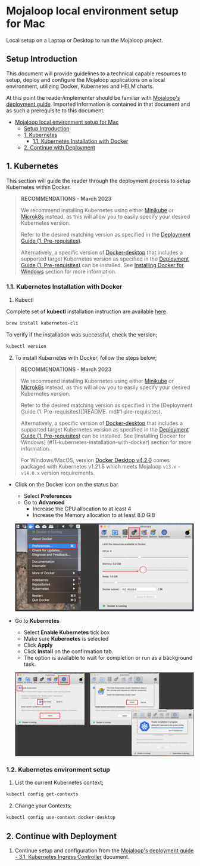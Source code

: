 # Mojaloop local environment setup for Mac

Local setup on a Laptop or Desktop to run the Mojaloop project.

## Setup Introduction

This document will provide guidelines to a technical capable resources to setup, deploy and configure the Mojaloop applications on a local environment, utilizing Docker, Kubernetes and HELM charts.

At this point the reader/implementer should be familiar with [Mojaloop's deployment guide](./README.md). Imported information is contained in that document and as such a prerequisite to this document.

- [Mojaloop local environment setup for Mac](#mojaloop-local-environment-setup-for-mac)
  - [Setup Introduction](#setup-introduction)
  - [1. Kubernetes](#1-kubernetes)
    - [1.1. Kubernetes Installation with Docker](#11-kubernetes-installation-with-docker)
  - [2. Continue with Deployment](#2-continue-with-deployment)
  
## 1. Kubernetes

This section will guide the reader through the deployment process to setup Kubernetes within Docker.

> **RECOMMENDATIONS - March 2023**
>
> We recommend installing Kubernetes using either [Minikube](https://minikube.sigs.k8s.io/docs/start) or [Microk8s](https://microk8s.io/docs/install-alternatives) instead, as this will allow you to easily specify your desired Kubernetes version.
>
> Refer to the desired matching version as specified in the [Deployment Guide (1. Pre-requisites)](README.md#1-pre-requisites).
>
> Alternatively, a specific version of [Docker-desktop](https://www.docker.com/products/docker-desktop/) that includes a supported target Kubernetes version as specified in the [Deployment Guide (1. Pre-requisites)](README.md#1-pre-requisites) can be installed. See [Installing Docker for Windows](#11-kubernetes-installation-with-docker) section for more information.
>

### 1.1. Kubernetes Installation with Docker

1. Kubectl

  Complete set of **kubectl** installation instruction are available [here](https://kubernetes.io/docs/tasks/tools/install-kubectl/).

  ```bash
  brew install kubernetes-cli
  ```

  To verify if the installation was successful, check the version;

  ```bash
  kubectl version
  ```

2. To install Kubernetes with Docker, follow the steps below;

  > **RECOMMENDATIONS - March 2023**
  >
  > We recommend installing Kubernetes using either [Minikube](https://minikube.sigs.k8s.io/docs/start) or  [Microk8s](https://microk8s.io/docs/install-alternatives) instead, as this will allow you to easily specify  your desired Kubernetes version.
  >
  > Refer to the desired matching version as specified in the [Deployment Guide (1. Pre-requisites)](README. md#1-pre-requisites).
  >
  > Alternatively, a specific version of [Docker-desktop](https://www.docker.com/products/docker-desktop/)  that includes a supported target Kubernetes version as specified in the [Deployment Guide (1.  Pre-requisites)](README.md#1-pre-requisites) can be installed. See [Installing Docker for Windows] (#11-kubernetes-installation-with-docker) section for more information.
  >
  > For Windows/MacOS, version [Docker Desktop v4.2.0](https://docs.docker.com/desktop/release-notes/#docker-desktop-420) comes packaged with Kubernetes v1.21.5 which meets Mojaloop `v13.x` - `v14.0.x` version requirements.
  >

- Click on the Docker icon on the status bar
  - Select **Preferences**
  - Go to **Advanced**
    - Increase the CPU allocation to at least 4
    - Increase the Memory allocation to at least 8.0 GiB

  ![Kubernetes Install with Docker 1](./assets/diagrams/deployment/KubernetesInstallWithDocker-1.png)

- Go to **Kubernetes**
  - Select **Enable Kubernetes** tick box
  - Make sure **Kubernetes** is selected
  - Click **Apply**
  - Click **Install** on the confirmation tab.
  - The option is available to wait for completion or run as a background task.

  ![Kubernetes Install with Docker 2](./assets/diagrams/deployment/KubernetesInstallWithDocker-2.png)

### 1.2. Kubernetes environment setup

1. List the current Kubernetes context;

  ```bash
  kubectl config get-contexts
  ```

2. Change your Contexts;

  ```bash
  kubectl config use-context docker-desktop
  ```

## 2. Continue with Deployment

1. Continue setup and configuration from the [Mojaloop's deployment guide - 3.1. Kubernetes Ingress Controller](./README.md#31-kubernetes-ingress-controller) document.

